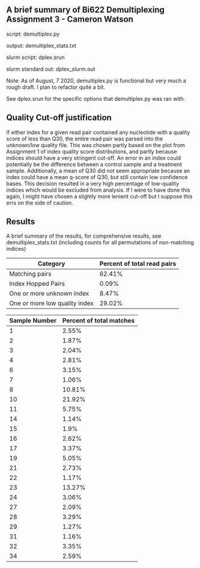 ## A brief summary of Bi622 Demultiplexing Assignment 3 - Cameron Watson

script: demultiplex.py

output: demultiplex_stats.txt

slurm script: dplex.srun

slurm standard out: dplex_slurm.out

Note: As of August, 7 2020, demultiplex.py is functional but very much a rough draft.
I plan to refactor quite a bit.

See dplex.srun for the specific options that demultiplex.py was ran with.

## Quality Cut-off justification

If either index for a given read pair contained any nucleotide with a quality score
of less than Q30, the entire read pair was parsed into the unknown/low quality file.
This was chosen partly based on the plot from Assignment 1 of index quality score 
distributions, and partly because indices should have a very stringent cut-off. 
An error in an index could potentially be the difference between a control sample
and a treatment sample. Additionally, a mean of Q30 did not seem appropriate because an
index could have a mean q-score of Q30, but still contain low confidence bases. This
decision resulted in a very high percentage of low-quality indices which would be
excluded from analysis. If I were to have done this again, I might have chosen a slightly
more lenient cut-off but I suppose this errs on the side of caution.

## Results

A brief summary of the results, for comprehensive results, see demultiplex_stats.txt
(including counts for all permutations of non-matching indices)

| Category | Percent of total read pairs |
| --- | --- |
| Matching pairs | 62.41% |
| Index Hopped Pairs | 0.09% |
| One or more unknown index | 8.47% |
| One or more low quality index | 29.02% |

| Sample Number | Percent of total matches |
| --- | --- |
| 1 | 2.55% |
| 2 | 1.87% |
| 3 | 2.04% |
| 4 | 2.81% |
| 6 | 3.15% |
| 7 | 1.06% |
| 8 | 10.81% |
| 10 | 21.92% |
| 11 | 5.75% |
| 14 | 1.14% |
| 15 | 1.9% |
| 16 | 2.62% |
| 17 | 3.37% |
| 19 | 5.05% |
| 21 | 2.73% |
| 22 | 1.17% |
| 23 | 13.27% |
| 24 | 3.06% |
| 27 | 2.09% |
| 28 | 3.29% |
| 29 | 1.27% |
| 31 | 1.16% |
| 32 | 3.35% |
| 34 | 2.59% |
